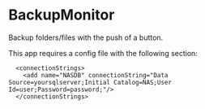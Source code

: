 # BackupMonitor

Backup folders/files with the push of a button.

This app requires a config file with the following section:
```
  <connectionStrings>
    <add name="NASDB" connectionString="Data Source=yoursqlserver;Initial Catalog=NAS;User Id=user;Password=password;"/>
  </connectionStrings>
```